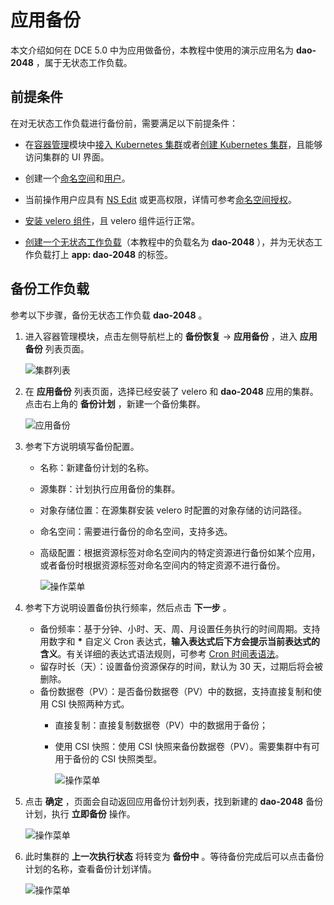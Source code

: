 # 应用备份

本文介绍如何在 DCE 5.0 中为应用做备份，本教程中使用的演示应用名为 __dao-2048__ ，属于无状态工作负载。

## 前提条件

在对无状态工作负载进行备份前，需要满足以下前提条件：

- 在[容器管理](../../intro/index.md)模块中[接入 Kubernetes 集群](../clusters/integrate-cluster.md)或者[创建 Kubernetes 集群](../clusters/create-cluster.md)，且能够访问集群的 UI 界面。

- 创建一个[命名空间](../namespaces/createns.md)和[用户](../../../ghippo/user-guide/access-control/user.md)。

- 当前操作用户应具有 [NS Edit](../permissions/permission-brief.md#ns-edit) 或更高权限，详情可参考[命名空间授权](../namespaces/createns.md)。

- [安装 velero 组件](install-velero.md)，且 velero 组件运行正常。

- [创建一个无状态工作负载](../workloads/create-deployment.md)（本教程中的负载名为 __dao-2048__ ），并为无状态工作负载打上 __app: dao-2048__ 的标签。

## 备份工作负载

参考以下步骤，备份无状态工作负载 __dao-2048__ 。

1. 进入容器管理模块，点击左侧导航栏上的 __备份恢复__ -> __应用备份__ ，进入 __应用备份__ 列表页面。

    ![集群列表](https://docs.daocloud.io/daocloud-docs-images/docs/kpanda/images/backupd20481.png)

2. 在 __应用备份__ 列表页面，选择已经安装了 velero 和 __dao-2048__ 应用的集群。点击右上角的 __备份计划__ ，新建一个备份集群。

    ![应用备份](https://docs.daocloud.io/daocloud-docs-images/docs/kpanda/images/backupd20482.png)

3. 参考下方说明填写备份配置。

    - 名称：新建备份计划的名称。
    - 源集群：计划执行应用备份的集群。
    - 对象存储位置：在源集群安装 velero 时配置的对象存储的访问路径。
    - 命名空间：需要进行备份的命名空间，支持多选。
    - 高级配置：根据资源标签对命名空间内的特定资源进行备份如某个应用，或者备份时根据资源标签对命名空间内的特定资源不进行备份。

        ![操作菜单](https://docs.daocloud.io/daocloud-docs-images/docs/kpanda/images/backupd20483.png)

4. 参考下方说明设置备份执行频率，然后点击 __下一步__ 。

    - 备份频率：基于分钟、小时、天、周、月设置任务执行的时间周期。支持用数字和 __*__ 自定义 Cron 表达式，**输入表达式后下方会提示当前表达式的含义**。有关详细的表达式语法规则，可参考 [Cron 时间表语法](https://kubernetes.io/zh-cn/docs/concepts/workloads/controllers/cron-jobs/#cron-schedule-syntax)。
    - 留存时长（天）：设置备份资源保存的时间，默认为 30 天，过期后将会被删除。
    - 备份数据卷（PV）：是否备份数据卷（PV）中的数据，支持直接复制和使用 CSI 快照两种方式。
        - 直接复制：直接复制数据卷（PV）中的数据用于备份；
        - 使用 CSI 快照：使用 CSI 快照来备份数据卷（PV）。需要集群中有可用于备份的 CSI 快照类型。

            ![操作菜单](https://docs.daocloud.io/daocloud-docs-images/docs/kpanda/images/backupd20484.png)

5. 点击 __确定__ ，页面会自动返回应用备份计划列表，找到新建的 __dao-2048__ 备份计划，执行 __立即备份__ 操作。

    ![操作菜单](https://docs.daocloud.io/daocloud-docs-images/docs/kpanda/images/backupd20485.png)

6. 此时集群的 __上一次执行状态__ 将转变为 __备份中__ 。等待备份完成后可以点击备份计划的名称，查看备份计划详情。

    ![操作菜单](https://docs.daocloud.io/daocloud-docs-images/docs/kpanda/images/backupd20486.png)
